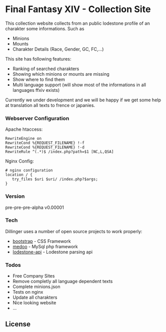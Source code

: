 # Final Fantasy XIV - Collection Site

This collection website collects from an public lodestone profile of an charakter some informations. Such as

  - Minions
  - Mounts
  - Charakter Details (Race, Gender, GC, FC,...)

This site has following features:
  - Ranking of searched charakters
  - Showing which minions or mounts are missing
  - Show where to find them
  - Multi language support (will show most of the informations in all languages ffxiv exists)
 
Currently we under development and we will be happy if we get some help at translation all texts to frence or japanies.

### Webserver Configuration

Apache htaccess:
```
RewriteEngine on
RewriteCond %{REQUEST_FILENAME} !-f
RewriteCond %{REQUEST_FILENAME} !-d
RewriteRule ^(.*)$ /index.php?path=$1 [NC,L,QSA]
```

Nginx Config:
```
# nginx configuration 
location / {
   try_files $uri $uri/ /index.php?$args;
}

```

### Version
pre-pre-pre-alpha v0.00001

### Tech

Dillinger uses a number of open source projects to work properly:

* [bootstrap] - CSS Framework
* [medoo] - MySql php framework
* [lodestone-api] - Lodestone parsing api

### Todos

 - Free Company Sites
 - Remove completly all language dependent texts
 - Complete minions.json
 - Tests on nginx
 - Update all charakters
 - Nice looking website
 - ...

License
----


   [bootstrap]: <https://github.com/twbs/bootstrap>
   [medoo]: <https://github.com/catfan/Medoo>
   [lodestone-api]: <https://github.com/viion/XIVPads-LodestoneAPI>
